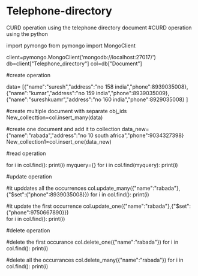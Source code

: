 # Telephone-directory
CURD operation using the telephone directory document
#CURD operation using the python

import pymongo
from pymongo import MongoClient

client=pymongo.MongoClient('mongodb://localhost:27017/')
db=client["Telephone_directory"]
col=db["Document"]

#create operation

data= [{"name":"suresh","address":"no 158 india","phone":8939035008},
       {"name":"kumar","address":"no 159 india","phone":8939035009},
       {"name":"sureshkuamr","address":"no 160 india","phone":8929035008}
      ]

#create multiple document with separate obj_ids  
New_collecttion=col.insert_many(data)

#create one document and add it to collection
data_new={"name":"rabada","address":"no 10 south africa","phone":9034327398}
New_collection1=col.insert_one(data_new)

#read operation

for i in col.find():
    print(i)
myquery={}
for i in col.find(myquery):
    print(i)

#update operation

#it upddates all the occurrences
col.update_many({"name":"rabada"},{"$set":{"phone":8939035008}})
for i in col.find():
    print(i)

#it update the first occurrence
col.update_one({"name":"rabada"},{"$set":{"phone":9750667890}})    
for i in col.find():
    print(i)

#delete operation

#delete the first occurance
col.delete_one({"name":"rabada"})
for i in col.find():
    print(i)
    
#delete all the occurrances
col.delete_many({"name":"rabada"})
for i in col.find():
    print(i)
